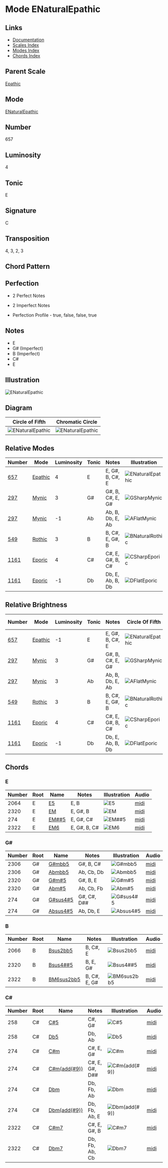 # Mode ENaturalEpathic

## Links

- [Documentation](README.md)
- [Scales Index](Scales.md)
- [Modes Index](Modes.md)
- [Chords Index](Chords.md)

## Parent Scale

[Epathic](ScaleEpathic.md)

## Mode

[ENaturalEpathic](ModeENaturalEpathic.md)

## Number

657

## Luminosity

4

## Tonic

E

## Signature

C

## Transposition

4, 3, 2, 3

## Chord Pattern



## Perfection

 - 2 Perfect Notes

 - 2 Imperfect Notes

 - Perfection Profile - true, false, false, true

## Notes

- E
- G# (Imperfect)
- B (Imperfect)
- C#
- E

## Illustration

![ENaturalEpathic](ModeENaturalEpathic.png)

## Diagram

| Circle of Fifth | Chromatic Circle |
|-----------------|------------------|
| ![ENaturalEpathic](CircleOfFifthModeENaturalEpathic.svg) | ![ENaturalEpathic](ChromaticCircleModeENaturalEpathic.svg) |
## Relative Modes

| Number | Mode | Luminosity | Tonic | Notes | Illustration |
|--------|------|------------|-------|-------|--------------|
| [657](https://ianring.com/musictheory/scales/657) | [Epathic](ModeEpathic.md) | 4 | E | E, G#, B, C#, E | ![ENaturalEpathic](ModeENaturalEpathic.png) |
| [297](https://ianring.com/musictheory/scales/297) | [Mynic](ModeMynic.md) | 3 | G# | G#, B, C#, E, G# | ![GSharpMynic](ModeGSharpMynic.png) |
| [297](https://ianring.com/musictheory/scales/297) | [Mynic](ModeMynic.md) | -1 | Ab | Ab, B, Db, E, Ab | ![AFlatMynic](ModeAFlatMynic.png) |
| [549](https://ianring.com/musictheory/scales/549) | [Rothic](ModeRothic.md) | 3 | B | B, C#, E, G#, B | ![BNaturalRothic](ModeBNaturalRothic.png) |
| [1161](https://ianring.com/musictheory/scales/1161) | [Eporic](ModeEporic.md) | 4 | C# | C#, E, G#, B, C# | ![CSharpEporic](ModeCSharpEporic.png) |
| [1161](https://ianring.com/musictheory/scales/1161) | [Eporic](ModeEporic.md) | -1 | Db | Db, E, Ab, B, Db | ![DFlatEporic](ModeDFlatEporic.png) |
## Relative Brightness

| Number | Mode | Luminosity | Tonic | Notes | Circle Of Fifth | Chromatic Circle |
|--------|------|------------|-------|-------|-----------------|------------------|
| [657](https://ianring.com/musictheory/scales/657) | [Epathic](ModeEpathic.md) | -1 | E | E, G#, B, C#, E | ![ENaturalEpathic](CircleOfFifthModeENaturalEpathic.svg) | ![ENaturalEpathic](ChromaticCircleModeENaturalEpathic.svg) |
| [297](https://ianring.com/musictheory/scales/297) | [Mynic](ModeMynic.md) | 3 | G# | G#, B, C#, E, G# | ![GSharpMynic](CircleOfFifthModeGSharpMynic.svg) | ![GSharpMynic](ChromaticCircleModeGSharpMynic.svg) |
| [297](https://ianring.com/musictheory/scales/297) | [Mynic](ModeMynic.md) | 3 | Ab | Ab, B, Db, E, Ab | ![AFlatMynic](CircleOfFifthModeAFlatMynic.svg) | ![AFlatMynic](ChromaticCircleModeAFlatMynic.svg) |
| [549](https://ianring.com/musictheory/scales/549) | [Rothic](ModeRothic.md) | 3 | B | B, C#, E, G#, B | ![BNaturalRothic](CircleOfFifthModeBNaturalRothic.svg) | ![BNaturalRothic](ChromaticCircleModeBNaturalRothic.svg) |
| [1161](https://ianring.com/musictheory/scales/1161) | [Eporic](ModeEporic.md) | 4 | C# | C#, E, G#, B, C# | ![CSharpEporic](CircleOfFifthModeCSharpEporic.svg) | ![CSharpEporic](ChromaticCircleModeCSharpEporic.svg) |
| [1161](https://ianring.com/musictheory/scales/1161) | [Eporic](ModeEporic.md) | -1 | Db | Db, E, Ab, B, Db | ![DFlatEporic](CircleOfFifthModeDFlatEporic.svg) | ![DFlatEporic](ChromaticCircleModeDFlatEporic.svg) |

## Chords

### E

| Number | Root | Name | Notes | Illustration | Audio |
|--------|------|------|-------|--------------|-------|
| 2064 | E | [E5](ChordENaturalPowerChord.md) | E, B | ![E5](ChordENaturalPowerChordRootPosition.png) | [midi](ChordENaturalPowerChordRootPosition.mid) |
| 2320 | E | [EM](ChordENaturalMajor.md) | E, G#, B | ![EM](ChordENaturalMajorRootPosition.png) | [midi](ChordENaturalMajorRootPosition.mid) |
| 274 | E | [EM##5](ChordENaturalMajorDoubleSharpFifth.md) | E, G#, C# | ![EM##5](ChordENaturalMajorDoubleSharpFifthRootPosition.png) | [midi](ChordENaturalMajorDoubleSharpFifthRootPosition.mid) |
| 2322 | E | [EM6](ChordENaturalMajorSixth.md) | E, G#, B, C# | ![EM6](ChordENaturalMajorSixthRootPosition.png) | [midi](ChordENaturalMajorSixthRootPosition.mid) |

### G#

| Number | Root | Name | Notes | Illustration | Audio |
|--------|------|------|-------|--------------|-------|
| 2306 | G# | [G#mbb5](ChordGSharpMinorDoubleFlatFifth.md) | G#, B, C# | ![G#mbb5](ChordGSharpMinorDoubleFlatFifthRootPosition.png) | [midi](ChordGSharpMinorDoubleFlatFifthRootPosition.mid) |
| 2306 | G# | [Abmbb5](ChordAFlatMinorDoubleFlatFifth.md) | Ab, Cb, Db | ![Abmbb5](ChordAFlatMinorDoubleFlatFifthRootPosition.png) | [midi](ChordAFlatMinorDoubleFlatFifthRootPosition.mid) |
| 2320 | G# | [G#m#5](ChordGSharpMinorSharpFifth.md) | G#, B, E | ![G#m#5](ChordGSharpMinorSharpFifthRootPosition.png) | [midi](ChordGSharpMinorSharpFifthRootPosition.mid) |
| 2320 | G# | [Abm#5](ChordAFlatMinorSharpFifth.md) | Ab, Cb, Fb | ![Abm#5](ChordAFlatMinorSharpFifthRootPosition.png) | [midi](ChordAFlatMinorSharpFifthRootPosition.mid) |
| 274 | G# | [G#sus4#5](ChordGSharpSuspendedFourthSharpFifth.md) | G#, C#, D## | ![G#sus4#5](ChordGSharpSuspendedFourthSharpFifthRootPosition.png) | [midi](ChordGSharpSuspendedFourthSharpFifthRootPosition.mid) |
| 274 | G# | [Absus4#5](ChordAFlatSuspendedFourthSharpFifth.md) | Ab, Db, E | ![Absus4#5](ChordAFlatSuspendedFourthSharpFifthRootPosition.png) | [midi](ChordAFlatSuspendedFourthSharpFifthRootPosition.mid) |

### B

| Number | Root | Name | Notes | Illustration | Audio |
|--------|------|------|-------|--------------|-------|
| 2066 | B | [Bsus2bb5](ChordBNaturalSuspendedSecondDoubleFlatFifth.md) | B, C#, E | ![Bsus2bb5](ChordBNaturalSuspendedSecondDoubleFlatFifthRootPosition.png) | [midi](ChordBNaturalSuspendedSecondDoubleFlatFifthRootPosition.mid) |
| 2320 | B | [Bsus4##5](ChordBNaturalSuspendedFourthDoubleSharpFifth.md) | B, E, G# | ![Bsus4##5](ChordBNaturalSuspendedFourthDoubleSharpFifthRootPosition.png) | [midi](ChordBNaturalSuspendedFourthDoubleSharpFifthRootPosition.mid) |
| 2322 | B | [BM6sus2bb5](ChordBNaturalMajorSixthSuspendedSecondDoubleFlatFifth.md) | B, C#, E, G# | ![BM6sus2bb5](ChordBNaturalMajorSixthSuspendedSecondDoubleFlatFifthRootPosition.png) | [midi](ChordBNaturalMajorSixthSuspendedSecondDoubleFlatFifthRootPosition.mid) |

### C#

| Number | Root | Name | Notes | Illustration | Audio |
|--------|------|------|-------|--------------|-------|
| 258 | C# | [C#5](ChordCSharpPowerChord.md) | C#, G# | ![C#5](ChordCSharpPowerChordRootPosition.png) | [midi](ChordCSharpPowerChordRootPosition.mid) |
| 258 | C# | [Db5](ChordDFlatPowerChord.md) | Db, Ab | ![Db5](ChordDFlatPowerChordRootPosition.png) | [midi](ChordDFlatPowerChordRootPosition.mid) |
| 274 | C# | [C#m](ChordCSharpMinor.md) | C#, E, G# | ![C#m](ChordCSharpMinorRootPosition.png) | [midi](ChordCSharpMinorRootPosition.mid) |
| 274 | C# | [C#m(add(#9))](ChordCSharpMinorAddSharpNinth.md) | C#, E, G#, D## | ![C#m(add(#9))](ChordCSharpMinorAddSharpNinthRootPosition.png) | [midi](ChordCSharpMinorAddSharpNinthRootPosition.mid) |
| 274 | C# | [Dbm](ChordDFlatMinor.md) | Db, Fb, Ab | ![Dbm](ChordDFlatMinorRootPosition.png) | [midi](ChordDFlatMinorRootPosition.mid) |
| 274 | C# | [Dbm(add(#9))](ChordDFlatMinorAddSharpNinth.md) | Db, Fb, Ab, E | ![Dbm(add(#9))](ChordDFlatMinorAddSharpNinthRootPosition.png) | [midi](ChordDFlatMinorAddSharpNinthRootPosition.mid) |
| 2322 | C# | [C#m7](ChordCSharpMinorSeventh.md) | C#, E, G#, B | ![C#m7](ChordCSharpMinorSeventhRootPosition.png) | [midi](ChordCSharpMinorSeventhRootPosition.mid) |
| 2322 | C# | [Dbm7](ChordDFlatMinorSeventh.md) | Db, Fb, Ab, Cb | ![Dbm7](ChordDFlatMinorSeventhRootPosition.png) | [midi](ChordDFlatMinorSeventhRootPosition.mid) |

